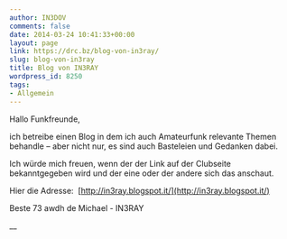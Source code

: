 ```yaml
---
author: IN3DOV
comments: false
date: 2014-03-24 10:41:33+00:00
layout: page
link: https://drc.bz/blog-von-in3ray/
slug: blog-von-in3ray
title: Blog von IN3RAY
wordpress_id: 8250
tags:
- Allgemein
---
```


Hallo Funkfreunde,

ich betreibe einen Blog in dem ich auch Amateurfunk relevante Themen behandle – aber nicht nur, es sind auch Basteleien und Gedanken dabei.

Ich würde mich freuen, wenn der der Link auf der Clubseite bekanntgegeben wird und der eine oder der andere sich das anschaut.

Hier die Adresse:  [http://in3ray.blogspot.it/](http://in3ray.blogspot.it/)

Beste 73 awdh de Michael - IN3RAY

__

